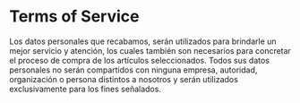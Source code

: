 # Terms of Service

Los datos personales que recabamos, serán utilizados para brindarle un mejor servicio y atención, los cuales también son necesarios para concretar el proceso de compra de los artículos seleccionados. Todos sus datos personales no serán compartidos con ninguna empresa, autoridad, organización o persona distintos a nosotros y serán utilizados exclusivamente para los fines señalados.
